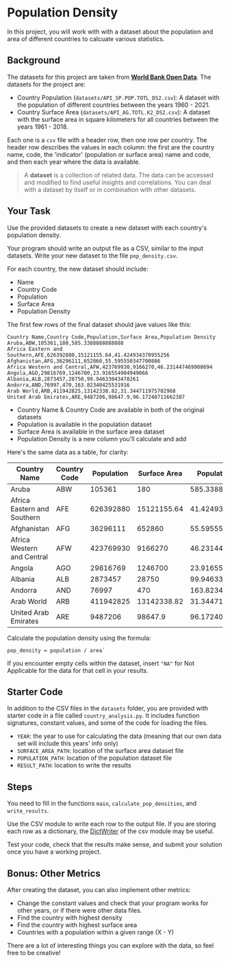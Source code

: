 # Population Density

In this project, you will work with with a dataset about the population and
area of different countries to calcuate various statistics.

## Background

The datasets for this project are taken from
[**World Bank Open Data**](https://data.worldbank.org/). The datasets for the
project are:

- Country Population (`datasets/API_SP.POP.TOTL_DS2.csv`): A dataset with the population of different countries between the years 1960 - 2021.
- Country Surface Area (`datasets/API_AG.TOTL.K2_DS2.csv`): A dataset with the surface area in square kilometers for all countries  between the years 1961 - 2018.

Each one is a `csv` file with a header row, then one row per country. The header
row describes the values in each column: the first are the country name, code,
the 'indicator' (population or surface area) name and code, and then each year
where the data is available.

> A **dataset** is a collection of related data. The data can be accessed and modified
> to find useful insights and correlations. You can deal with a dataset by itself
> or in combination with other datasets.

## Your Task

Use the provided datasets to create a new dataset with each country's population
density.

Your program should write an output file as a CSV, similar to the input
datasets. Write your new dataset to the file `pop_density.csv`.

For each country, the new dataset should include:

- Name
- Country Code
- Population
- Surface Area
- Population Density

The first few rows of the final dataset should jave values like this:

```
Country Name,Country Code,Population,Surface Area,Population Density
Aruba,ABW,105361,180,585.3388888888888
Africa Eastern and Southern,AFE,626392880,15121155.64,41.424934370955256
Afghanistan,AFG,36296111,652860,55.595550347700886
Africa Western and Central,AFW,423769930,9166270,46.231447469908694
Angola,AGO,29816769,1246700,23.916554904949066
Albania,ALB,2873457,28750,99.94633043478261
Andorra,AND,76997,470,163.82340425531916
Arab World,ARB,411942825,13142338.82,31.344711975702968
United Arab Emirates,ARE,9487206,98647.9,96.17240711662387
```

- Country Name & Country Code are available in both of the original datasets
- Population is available in the population dataset
- Surface Area is available in the surface area dataset
- Population Density is a new column you'll calculate and add

Here's the same data as a table, for clarity:

| Country Name | Country Code | Population | Surface Area | Population Density |
|--------------|--------------|------------|--------------|--------------------|
Aruba | ABW | 105361 | 180 | 585.3388888888888
Africa Eastern and Southern | AFE | 626392880 | 15121155.64 | 41.424934370955256
Afghanistan | AFG | 36296111 | 652860 | 55.595550347700886
Africa Western and Central | AFW | 423769930 | 9166270 | 46.231447469908694
Angola | AGO | 29816769 | 1246700 | 23.916554904949066
Albania | ALB | 2873457 | 28750 | 99.94633043478261
Andorra | AND | 76997 | 470 | 163.82340425531916
Arab World | ARB | 411942825 | 13142338.82 | 31.344711975702968
United Arab Emirates | ARE | 9487206 | 98647.9 | 96.17240711662387

Calculate the population density using the formula:

```
pop_density = population / area`
```

If you encounter empty cells within the dataset, insert `"NA"` for Not Applicable
for the data for that cell in your results.

## Starter Code

In addition to the CSV files in the `datasets` folder, you are provided with
starter code in a file called `country_analysis.py`. It includes function
signatures, constant values, and some of the code for loading the files.

- `YEAR`: the year to use for calculating the data (meaning that our own data set will include this years' info only)
- `SURFACE_AREA_PATH`: location of the surface area dataset file
- `POPULATION_PATH`: location of the population dataset file
- `RESULT_PATH`: location to write the results

## Steps

You need to fill in the functions `main`, `calculate_pop_densities`, and
`write_results`.

Use the CSV module to write each row to the output file. If you are storing
each row as a dictionary, the [DictWriter](https://docs.python.org/3/library/csv.html#csv.DictWriter) of the csv module may be useful.

Test your code, check that the results make sense, and submit your solution once
you have a working project.

## Bonus: Other Metrics

After creating the dataset, you can also implement other metrics:

- Change the constant values and check that your program works for other years,
    or if there were other data files.
- Find the country with highest density
- Find the country with highest surface area
- Countries with a population within a given range (X - Y)

There are a lot of interesting things you can explore with the data, so feel
free to be creative!
